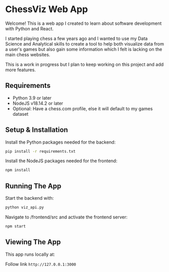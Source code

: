 # ChessViz Web App 

Welcome! This is a web app I created to learn about software development with Python and React.

I started playing chess a few years ago and I wanted to use my Data Science and Analytical skills to create a tool to help
both visualize data from a user's games but also gain some information which I felt is lacking on the main chess websites.

This is a work in progress but I plan to keep working on this project and add more features.

## Requirements

- Python 3.9 or later
- NodeJS v18.14.2 or later
- Optional: Have a chess.com profile, else it will default to my games dataset

## Setup & Installation


Install the Python packages needed for the backend:
```bash
pip install -r requirements.txt
```

Install the NodeJS packages needed for the frontend:
```bash
npm install
```

## Running The App

Start the backend with:

```bash
python viz_api.py
```

Navigate to /frontend/src and activate the frontend server:

```bash
npm start
```

## Viewing The App
This app runs locally at:

Follow link `http://127.0.0.1:3000`